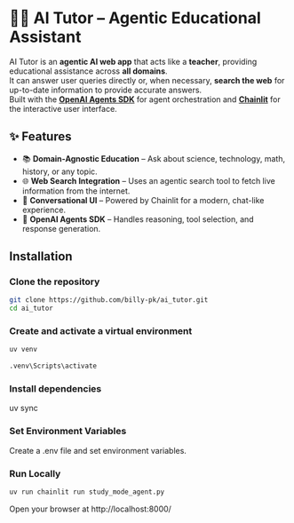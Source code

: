 # 🧑‍🏫 AI Tutor – Agentic Educational Assistant

AI Tutor is an **agentic AI web app** that acts like a **teacher**, providing educational assistance across **all domains**.  
It can answer user queries directly or, when necessary, **search the web** for up-to-date information to provide accurate answers.  
Built with the **[OpenAI Agents SDK](https://openai.github.io/openai-agents-python/)** for agent orchestration and **[Chainlit](https://docs.chainlit.io/)** for the interactive user interface.


## ✨ Features

- 📚 **Domain-Agnostic Education** – Ask about science, technology, math, history, or any topic.  
- 🌐 **Web Search Integration** – Uses an agentic search tool to fetch live information from the internet.  
- 🤝 **Conversational UI** – Powered by Chainlit for a modern, chat-like experience.  
- 🧠 **OpenAI Agents SDK** – Handles reasoning, tool selection, and response generation.  


##  Installation

### Clone the repository
``` bash
git clone https://github.com/billy-pk/ai_tutor.git
cd ai_tutor
```

### Create and activate a virtual environment

``` bash
uv venv 
 
.venv\Scripts\activate
```

### Install dependencies

uv sync

### Set Environment Variables

Create a .env file and set environment variables.

### Run Locally

``` bash
uv run chainlit run study_mode_agent.py 
```

Open your browser at http://localhost:8000/





